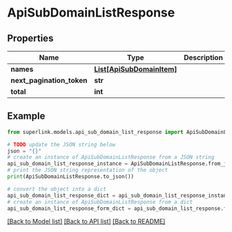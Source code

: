 # ApiSubDomainListResponse


## Properties

Name | Type | Description | Notes
------------ | ------------- | ------------- | -------------
**names** | [**List[ApiSubDomainItem]**](ApiSubDomainItem.md) |  | [optional] 
**next_pagination_token** | **str** |  | [optional] 
**total** | **int** |  | [optional] 

## Example

```python
from superlink.models.api_sub_domain_list_response import ApiSubDomainListResponse

# TODO update the JSON string below
json = "{}"
# create an instance of ApiSubDomainListResponse from a JSON string
api_sub_domain_list_response_instance = ApiSubDomainListResponse.from_json(json)
# print the JSON string representation of the object
print(ApiSubDomainListResponse.to_json())

# convert the object into a dict
api_sub_domain_list_response_dict = api_sub_domain_list_response_instance.to_dict()
# create an instance of ApiSubDomainListResponse from a dict
api_sub_domain_list_response_form_dict = api_sub_domain_list_response.from_dict(api_sub_domain_list_response_dict)
```
[[Back to Model list]](../README.md#documentation-for-models) [[Back to API list]](../README.md#documentation-for-api-endpoints) [[Back to README]](../README.md)


